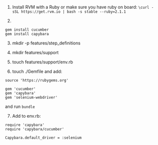 1. Install RVM with a Ruby or make sure you have ruby on board:
`\curl -sSL https://get.rvm.io | bash -s stable --ruby=2.1.1`

2. 
```
gem install cucumber
gem install capybara
```

3. mkdir -p features/step_definitions

4. mkdir features/support

5. touch features/support/env.rb

6. touch ./Gemfile and add:
```
source 'https://rubygems.org'

gem 'cucumber'
gem 'capybara'
gem 'selenium-webdriver'
```
and run `bundle`

7. Add to env.rb:
```
require 'capybara'
require 'capybara/cucumber'
 
Capybara.default_driver = :selenium
```

